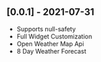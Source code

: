 ## [0.0.1] - 2021-07-31
 
* Supports null-safety
* Full Widget Customization
* Open Weather Map Api
* 8 Day Weather Forecast
